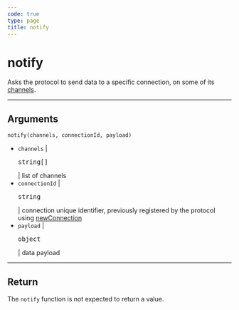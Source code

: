 ```yaml
---
code: true
type: page
title: notify
---
```


# notify

Asks the protocol to send data to a specific connection, on some of its [channels](/core/2/protocols/essentials/getting-started#channels).

---

## Arguments

`notify(channels, connectionId, payload)`

- `channels` | <pre>string[]</pre> | list of channels
- `connectionId` | <pre>string</pre> | connection unique identifier, previously registered by the protocol using [newConnection](/core/2/protocols/api/entrypoint/newconnection)
- `payload` | <pre>object</pre> | data payload

---

## Return

The `notify` function is not expected to return a value.
